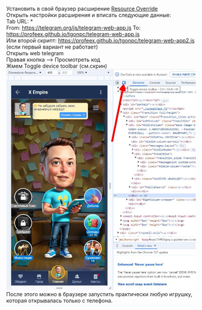 Установить в свой браузер расширение <a href="https://chromewebstore.google.com/detail/resource-override/pkoacgokdfckfpndoffpifphamojphii"> Resource Override</a> <br>
Открыть настройки расширения и вписать следующие данные:<br>
Tab URL: * <br>
From: https://telegram.org/js/telegram-web-app.js To: https://profeex.github.io/tgonpc/telegram-web-app.js <br>
Или второй скрипт: https://profeex.github.io/tgonpc/telegram-web-app2.js (если первый вариант не работает)<br>
Открыть web telegram <br>
Правая кнопка --> Просмотреть код <br>
Жмем Toggle device toolbar (см.скрин) <br>
<img src="https://raw.githubusercontent.com/profeex/tgonpc/main/tgonpc.jpg" alt=""/> <br>
После этого можно в браузере запустить практически любую игрушку, которая открывалась только с телефона.
